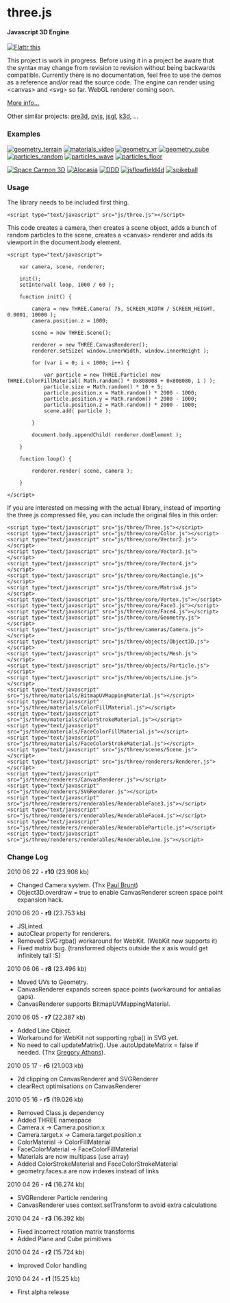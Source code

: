 three.js
========

#### Javascript 3D Engine ####

[![Flattr this](http://api.flattr.com/button/button-compact-static-100x17.png)](http://flattr.com/thing/287/three-js)

This project is work in progress. Before using it in a project be aware that the syntax may change from revision to revision without being backwards compatible. Currently there is no documentation, feel free to use the demos as a reference and/or read the source code. The engine can render using &lt;canvas&gt; and &lt;svg&gt; so far. WebGL renderer coming soon.

[More info...](http://mrdoob.com/blog/post/693)

Other similar projects: [pre3d](http://deanm.github.com/pre3d/), [pvjs](http://code.google.com/p/pvjswebgl/), [jsgl](http://tulrich.com/geekstuff/canvas/perspective.html), [k3d](http://www.kevs3d.co.uk/dev/canvask3d/k3d_test.html), ...

### Examples ###

[![geometry_terrain](http://github.com/mrdoob/three.js/raw/master/assets/examples/06_terrain.png)](http://mrdoob.com/projects/three.js/examples/geometry_terrain.html)
[![materials_video](http://github.com/mrdoob/three.js/raw/master/assets/examples/05_video.png)](http://mrdoob.com/projects/three.js/examples/materials_video.html)
[![geometry_vr](http://github.com/mrdoob/three.js/raw/master/assets/examples/04_vr.png)](http://mrdoob.com/projects/three.js/examples/geometry_vr.html)
[![geometry_cube](http://github.com/mrdoob/three.js/raw/master/assets/examples/03_cube.png)](http://mrdoob.com/projects/three.js/examples/geometry_cube.html)
[![particles_random](http://github.com/mrdoob/three.js/raw/master/assets/examples/02_random.png)](http://mrdoob.com/projects/three.js/examples/particles_random.html)
[![particles_wave](http://github.com/mrdoob/three.js/raw/master/assets/examples/01_waves.png)](http://mrdoob.com/projects/three.js/examples/particles_waves.html)
[![particles_floor](http://github.com/mrdoob/three.js/raw/master/assets/examples/00_floor.png)](http://mrdoob.com/projects/three.js/examples/particles_floor.html)

[![Space Cannon 3D](http://github.com/mrdoob/three.js/raw/master/assets/projects/02_spacecannon.png)](http://labs.brian-stoner.com/spacecannon/)
[![Alocasia](http://github.com/mrdoob/three.js/raw/master/assets/projects/04_alocasia.png)](http://arithmetric.com/projects/alocasia/)
[![DDD](http://github.com/mrdoob/three.js/raw/master/assets/projects/01_ddd.png)](http://the389.com/works/three/)
[![jsflowfield4d](http://github.com/mrdoob/three.js/raw/master/assets/projects/00_jsflowfield4d.png)](http://test.sjeiti.com/jsflowfield4d/)
[![spikeball](http://github.com/mrdoob/three.js/raw/master/assets/projects/03_spikeball.png)](http://kile.stravaganza.org/lab/js/spikeball/)

### Usage ###

The library needs to be included first thing.

	<script type="text/javascript" src="js/three.js"></script>

This code creates a camera, then creates a scene object, adds a bunch of random particles to the scene, creates a &lt;canvas&gt; renderer and adds its viewport in the document.body element.

	<script type="text/javascript">

		var camera, scene, renderer;

		init();
		setInterval( loop, 1000 / 60 );

		function init() {

			camera = new THREE.Camera( 75, SCREEN_WIDTH / SCREEN_HEIGHT, 0.0001, 10000 );
			camera.position.z = 1000;

			scene = new THREE.Scene();

			renderer = new THREE.CanvasRenderer();
			renderer.setSize( window.innerWidth, window.innerHeight );

			for (var i = 0; i < 1000; i++) {

				var particle = new THREE.Particle( new THREE.ColorFillMaterial( Math.random() * 0x808008 + 0x808080, 1 ) );
				particle.size = Math.random() * 10 + 5;
				particle.position.x = Math.random() * 2000 - 1000;
				particle.position.y = Math.random() * 2000 - 1000;
				particle.position.z = Math.random() * 2000 - 1000;
				scene.add( particle );

			}

			document.body.appendChild( renderer.domElement );

		}

		function loop() {

			renderer.render( scene, camera );

		}

	</script>

If you are interested on messing with the actual library, instead of importing the three.js compressed file, you can include the original files in this order:

	<script type="text/javascript" src="js/three/Three.js"></script>
	<script type="text/javascript" src="js/three/core/Color.js"></script>
	<script type="text/javascript" src="js/three/core/Vector2.js"></script>
	<script type="text/javascript" src="js/three/core/Vector3.js"></script>
	<script type="text/javascript" src="js/three/core/Vector4.js"></script>
	<script type="text/javascript" src="js/three/core/Rectangle.js"></script>
	<script type="text/javascript" src="js/three/core/Matrix4.js"></script>
	<script type="text/javascript" src="js/three/core/Vertex.js"></script>
	<script type="text/javascript" src="js/three/core/Face3.js"></script>
	<script type="text/javascript" src="js/three/core/Face4.js"></script>
	<script type="text/javascript" src="js/three/core/Geometry.js"></script>
	<script type="text/javascript" src="js/three/cameras/Camera.js"></script>
	<script type="text/javascript" src="js/three/objects/Object3D.js"></script>
	<script type="text/javascript" src="js/three/objects/Mesh.js"></script>
	<script type="text/javascript" src="js/three/objects/Particle.js"></script>
	<script type="text/javascript" src="js/three/objects/Line.js"></script>
	<script type="text/javascript" src="js/three/materials/BitmapUVMappingMaterial.js"></script>
	<script type="text/javascript" src="js/three/materials/ColorFillMaterial.js"></script>
	<script type="text/javascript" src="js/three/materials/ColorStrokeMaterial.js"></script>
	<script type="text/javascript" src="js/three/materials/FaceColorFillMaterial.js"></script>
	<script type="text/javascript" src="js/three/materials/FaceColorStrokeMaterial.js"></script>
	<script type="text/javascript" src="js/three/scenes/Scene.js"></script>
	<script type="text/javascript" src="js/three/renderers/Renderer.js"></script>
	<script type="text/javascript" src="js/three/renderers/CanvasRenderer.js"></script>
	<script type="text/javascript" src="js/three/renderers/SVGRenderer.js"></script>
	<script type="text/javascript" src="js/three/renderers/renderables/RenderableFace3.js"></script>
	<script type="text/javascript" src="js/three/renderers/renderables/RenderableFace4.js"></script>
	<script type="text/javascript" src="js/three/renderers/renderables/RenderableParticle.js"></script>
	<script type="text/javascript" src="js/three/renderers/renderables/RenderableLine.js"></script>


### Change Log ###

2010 06 22 - **r10** (23.908 kb)

* Changed Camera system. (Thx [Paul Brunt](http://github.com/supereggbert))
* Object3D.overdraw = true to enable CanvasRenderer screen space point expansion hack.


2010 06 20 - **r9** (23.753 kb)

* JSLinted.
* autoClear property for renderers.
* Removed SVG rgba() workaround for WebKit. (WebKit now supports it)
* Fixed matrix bug. (transformed objects outside the x axis would get infinitely tall :S)


2010 06 06 - **r8** (23.496 kb)

* Moved UVs to Geometry.
* CanvasRenderer expands screen space points (workaround for antialias gaps).
* CanvasRenderer supports BitmapUVMappingMaterial.


2010 06 05 - **r7** (22.387 kb)

* Added Line Object.
* Workaround for WebKit not supporting rgba() in SVG yet.
* No need to call updateMatrix(). Use .autoUpdateMatrix = false if needed. (Thx [Gregory Athons](http://github.com/gregmax17)).


2010 05 17 - **r6** (21.003 kb)

* 2d clipping on CanvasRenderer and SVGRenderer
* clearRect optimisations on CanvasRenderer


2010 05 16 - **r5** (19.026 kb)

* Removed Class.js dependency
* Added THREE namespace
* Camera.x -> Camera.position.x
* Camera.target.x -> Camera.target.position.x
* ColorMaterial -> ColorFillMaterial
* FaceColorMaterial -> FaceColorFillMaterial
* Materials are now multipass (use array)
* Added ColorStrokeMaterial and FaceColorStrokeMaterial
* geometry.faces.a are now indexes instead of links 


2010 04 26 - **r4** (16.274 kb)

* SVGRenderer Particle rendering
* CanvasRenderer uses context.setTransform to avoid extra calculations


2010 04 24 - **r3** (16.392 kb)

* Fixed incorrect rotation matrix transforms
* Added Plane and Cube primitives


2010 04 24 - **r2** (15.724 kb)

* Improved Color handling


2010 04 24 - **r1** (15.25 kb)

* First alpha release
